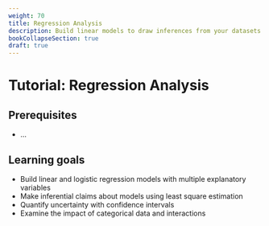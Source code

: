 ```yaml
---
weight: 70
title: Regression Analysis
description: Build linear models to draw inferences from your datasets
bookCollapseSection: true
draft: true
---
```


# Tutorial: Regression Analysis

## Prerequisites
* ...

## Learning goals

* Build linear and logistic regression models with multiple explanatory variables
* Make inferential claims about models using least square estimation
* Quantify uncertainty with confidence intervals
* Examine the impact of categorical data and interactions

<!--
## Data Challenge
- View the [Regression Analysis - Data Challenge](regression-analysis.html)
- Download the zip [file](regression-analysis-skeleton.zip). Then, open the skeleton file in RStudio, fill out your answers, and submit your work!!
-->
